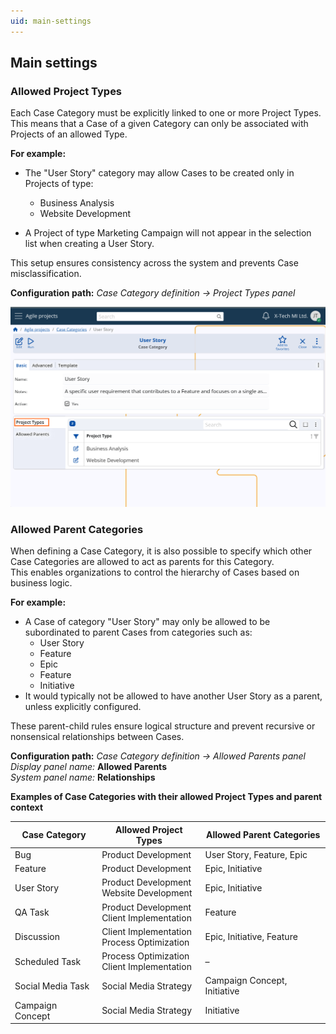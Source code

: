 ```yaml
---
uid: main-settings
---
```


## Main settings

### Allowed Project Types

Each Case Category must be explicitly linked to one or more Project Types.  
This means that a Case of a given Category can only be associated with Projects of an allowed Type.

**For example:**

- The "User Story" category may allow Cases to be created only in Projects of type:
  - Business Analysis  
  - Website Development

- A Project of type Marketing Campaign will not appear in the selection list when creating a User Story.

This setup ensures consistency across the system and prevents Case misclassification.

**Configuration path:** *Case Category definition → Project Types panel*

![Allowed Project Types](pictures/category-project-types.png)

### Allowed Parent Categories

When defining a Case Category, it is also possible to specify which other Case Categories are allowed to act as parents for this Category.  
This enables organizations to control the hierarchy of Cases based on business logic.

**For example:**
- A Case of category "User Story" may only be allowed to be subordinated to parent Cases from categories such as:
  - User Story  
  - Feature  
  - Epic  
  - Feature  
  - Initiative
- It would typically not be allowed to have another User Story as a parent, unless explicitly configured.

These parent-child rules ensure logical structure and prevent recursive or nonsensical relationships between Cases.

**Configuration path:** *Case Category definition → Allowed Parents panel*  
*Display panel name:* **Allowed Parents**  
*System panel name:* **Relationships**

**Examples of Case Categories with their allowed Project Types and parent context**

| **Case Category**     | **Allowed Project Types**                             | **Allowed Parent Categories**         |
|-----------------------|--------------------------------------------------------|----------------------------------------|
| Bug                   | Product Development                                    | User Story, Feature, Epic              |
| Feature               | Product Development                                    | Epic, Initiative                       |
| User Story            | Product Development<br>Website Development            | Epic, Initiative                       |
| QA Task               | Product Development<br>Client Implementation          | Feature                                |
| Discussion            | Client Implementation<br>Process Optimization         | Epic, Initiative, Feature              |
| Scheduled Task        | Process Optimization<br>Client Implementation         | –                                      |
| Social Media Task     | Social Media Strategy                                  | Campaign Concept, Initiative           |
| Campaign Concept      | Social Media Strategy                                  | Initiative                             |

